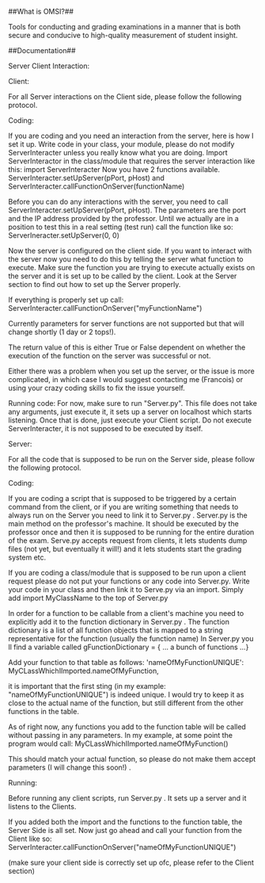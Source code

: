 
##What is OMSI?##

Tools for conducting and grading examinations in a manner that is both
secure and conducive to high-quality measurement of student insight.

##Documentation##

Server Client Interaction:

Client:

For all Server interactions on the Client side, please follow the following protocol.

Coding:

If you are coding and you need an interaction from the server, here is how I set it up.
Write code in your class, your module, please do not modify ServerInteracter unless you really know what you are doing. Import ServerInteractor in the class/module that requires the server interaction like this:
import ServerInteracter
Now you have 2 functions available. ServerInteracter.setUpServer(pPort, pHost) and ServerInteracter.callFunctionOnServer(functionName)

Before you can do any interactions with the server, you need to call ServerInteracter.setUpServer(pPort, pHost). The parameters are the port and the IP address provided by the professor.
Until we actually are in a position to test this in a real setting (test run) call the function like so:
ServerIneracter.setUpServer(0, 0)

Now the server is configured on the client side. If you want to interact with the server now you need to do this by telling the server what function to execute. Make sure the function you are trying to execute actually
exists on the server and it is set up to be called by the client. Look at the Server section to find out how to set up the Server properly.

If everything is properly set up call:
ServerInteracter.callFunctionOnServer("myFunctionName")

Currently parameters for server functions are not supported but that will change shortly (1 day or 2 tops!).

The return value of this is either True or False dependent on whether the execution of the function on the server was successful or not.

Either there was a problem when you set up the server, or the issue is more complicated, in which case I would suggest contacting me (Francois) or using your crazy coding skills to fix the issue yourself.

Running code:
For now, make sure to run "Server.py". This file does not take any arguments, just execute it, it sets up a server on localhost which starts listening.
Once that is done, just execute your Client script. Do not execute ServerInteracter, it is not supposed to be executed by itself.




Server:

For all the code that is supposed to be run on the Server side, please follow the following protocol.

Coding:

If you are coding a script that is supposed to be triggered by a certain command from the client, or if you are writing something that needs to always run on the Server you need to link it to Server.py .
Server.py is the main method on the professor's machine. It should be executed by the professor once and then it is supposed to be running for the entire duration of the exam. Serve.py accepts request from clients, it lets students dump files (not yet, but eventually it will!)
and it lets students start the grading system etc.

If you are coding a class/module that is supposed to be run upon a client request please do not put your functions or any code into Server.py. Write your code in your class and then link it to Serve.py via an import. Simply add
import MyClassName
to the top of Server.py

In order for a function to be callable from a client's machine you need to explicitly add it to the function dictionary in Server.py . The function dictionary is a list of all function objects that is mapped to a string representative for the function (usually the function name)
In Server.py you ll find a variable called
gFunctionDictionary = { ... a bunch of functions ...}

Add your function to that table as follows:
'nameOfMyFunctionUNIQUE': MyCLassWhichIImported.nameOfMyFunction,

it is important that the first sting (in my example: "nameOfMyFunctionUNIQUE") is indeed unique. I would try to keep it as close to the actual name of the function, but still different from the other functions in the table.

As of right now, any functions you add to the function table will be called without passing in any parameters. In my example, at some point the program would call:
MyCLassWhichIImported.nameOfMyFunction()

This should match your actual function, so please do not make them accept parameters (I will change this soon!) .

Running:

Before running any client scripts, run Server.py . It sets up a server and it listens to the Clients.

If you added both the import and the functions to the function table, the Server Side is all set. Now just go ahead and call your function from the Client like so:
ServerInteracter.callFunctionOnServer("nameOfMyFunctionUNIQUE")

(make sure your client side is correctly set up ofc, please refer to the Client section)
